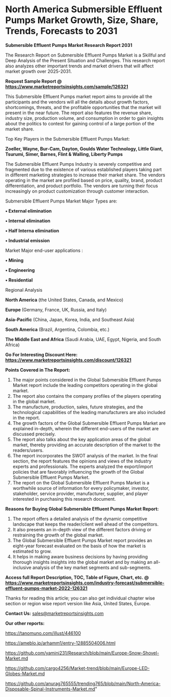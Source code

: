 # North America Submersible Effluent Pumps Market Growth, Size, Share, Trends, Forecasts to 2031

<strong>Submersible Effluent Pumps Market Research Report 2031</strong>

The Research Report on Submersible Effluent Pumps Market is a Skillful and Deep Analysis of the Present Situation and Challenges. This research report also analyzes other important trends and market drivers that will affect market growth over 2025-2031.

<strong>Request Sample Report @ <a href=https://www.marketreportsinsights.com/sample/126321>https://www.marketreportsinsights.com/sample/126321</a></strong>

This Submersible Effluent Pumps market report aims to provide all the participants and the vendors will all the details about growth factors, shortcomings, threats, and the profitable opportunities that the market will present in the near future. The report also features the revenue share, industry size, production volume, and consumption in order to gain insights about the politics to contest for gaining control of a large portion of the market share.

Top Key Players in the Submersible Effluent Pumps Market:

<strong>Zoeller, Wayne, Bur-Cam, Dayton, Goulds Water Technology, Little Giant, Tsurumi, Simer, Barnes, Flint & Walling, Liberty Pumps</strong>

The Submersible Effluent Pumps Industry is severely competitive and fragmented due to the existence of various established players taking part in different marketing strategies to increase their market share. The vendors operating in the market are profiled based on price, quality, brand, product differentiation, and product portfolio. The vendors are turning their focus increasingly on product customization through customer interaction.

Submersible Effluent Pumps Market Major Types are:

<strong>• External elimination

• Internal elimination

• Half Interna elimination

• Industrial emission</strong>

Market Major end-user applications :

<strong>• Mining

• Engineering

• Residential</strong>

Regional Analysis

</u><strong><b>North America</b></strong> (the United States, Canada, and Mexico)

<strong><b>Europe </b></strong>(Germany, France, UK, Russia, and Italy)

<strong><b>Asia-Pacific</b></strong> (China, Japan, Korea, India, and Southeast Asia)

<strong><b>South America</b></strong> (Brazil, Argentina, Colombia, etc.)

<strong><b>The Middle East and Africa</b></strong> (Saudi Arabia, UAE, Egypt, Nigeria, and South Africa)

<strong>Go For Interesting Discount Here: <a href=https://www.marketreportsinsights.com/discount/126321>https://www.marketreportsinsights.com/discount/126321</a></strong>

<strong>Points Covered in The Report:</strong>
<ol>
  <li>The major points considered in the Global Submersible Effluent Pumps Market report include the leading competitors operating in the global market.</li>
  <li>The report also contains the company profiles of the players operating in the global market.</li>
  <li>The manufacture, production, sales, future strategies, and the technological capabilities of the leading manufacturers are also included in the report.</li>
  <li>The growth factors of the Global Submersible Effluent Pumps Market are explained in-depth, wherein the different end-users of the market are discussed precisely.</li>
  <li>The report also talks about the key application areas of the global market, thereby providing an accurate description of the market to the readers/users.</li>
  <li>The report incorporates the SWOT analysis of the market. In the final section, the report features the opinions and views of the industry experts and professionals. The experts analyzed the export/import policies that are favorably influencing the growth of the Global Submersible Effluent Pumps Market.</li>
  <li>The report on the Global Submersible Effluent Pumps Market is a worthwhile source of information for every policymaker, investor, stakeholder, service provider, manufacturer, supplier, and player interested in purchasing this research document.</li>
</ol>
<strong>Reasons for Buying Global Submersible Effluent Pumps Market Report:</strong>

<ol>
  <li>The report offers a detailed analysis of the dynamic competitive landscape that keeps the reader/client well ahead of the competitors.</li>
  <li>It also presents an in-depth view of the different factors driving or restraining the growth of the global market.</li>
  <li>The Global Submersible Effluent Pumps Market report provides an eight-year forecast evaluated on the basis of how the market is estimated to grow.</li>
  <li>It helps in making aware business decisions by having providing thorough insights insights into the global market and by making an all-inclusive analysis of the key market segments and sub-segments.</li>
</ol>
<strong>Access full Report Description, TOC, Table of Figure, Chart, etc. @ <a href=https://www.marketreportsinsights.com/industry-forecast/submersible-effluent-pumps-market-2022-126321>https://www.marketreportsinsights.com/industry-forecast/submersible-effluent-pumps-market-2022-126321</a></strong>


Thanks for reading this article; you can also get individual chapter wise section or region wise report version like Asia, United States, Europe.

<strong>Contact Us:</strong>
sales@marketreportsinsights.com

<strong>Our other reports:</strong>

<a href=https://tanomuno.com/illust/446100>https://tanomuno.com/illust/446100</a>

<a href=https://ameblo.jp/arhamm1/entry-12885504006.html>https://ameblo.jp/arhamm1/entry-12885504006.html</a>

<a href=https://github.com/yamini231/Research/blob/main/Europe-Snow-Shovel-Market.md>https://github.com/yamini231/Research/blob/main/Europe-Snow-Shovel-Market.md</a>

<a href=https://github.com/cargo4256/Market-trend/blob/main/Europe-LED-Globes-Market.md>https://github.com/cargo4256/Market-trend/blob/main/Europe-LED-Globes-Market.md</a>

<a href=https://github.com/anurag765555/trending765/blob/main/North-America-Disposable-Spinal-Instruments-Market.md>https://github.com/anurag765555/trending765/blob/main/North-America-Disposable-Spinal-Instruments-Market.md</a>"
